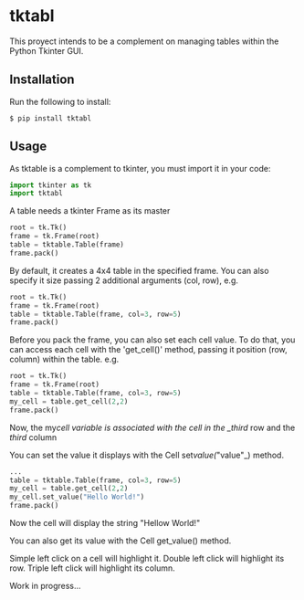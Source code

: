# tktabl

This proyect intends to be a complement on managing tables within the Python Tkinter GUI.

## Installation

Run the following to install:

```shell
$ pip install tktabl
```

## Usage

As tktable is a complement to tkinter, you must import it in your code:

```python
import tkinter as tk
import tktabl
```

A table needs a tkinter Frame as its master

```python
root = tk.Tk()
frame = tk.Frame(root)
table = tktable.Table(frame)
frame.pack()
```

By default, it creates a 4x4 table in the specified frame.
You can also specify it size passing 2 additional arguments (col, row), e.g.

```python
root = tk.Tk()
frame = tk.Frame(root)
table = tktable.Table(frame, col=3, row=5)
frame.pack()
```

Before you pack the frame, you can also set each cell value. To do that, you can access each cell
with the 'get_cell()' method, passing it position (row, column) within the table. e.g.

```python
root = tk.Tk()
frame = tk.Frame(root)
table = tktable.Table(frame, col=3, row=5)
my_cell = table.get_cell(2,2)
frame.pack()
```

Now, the my*cell variable is associated with the cell in the \_third* row and the _third_ column

You can set the value it displays with the Cell set*value(*"value"\_) method.

```python
...
table = tktable.Table(frame, col=3, row=5)
my_cell = table.get_cell(2,2)
my_cell.set_value("Hello World!")
frame.pack()
```

Now the cell will display the string "Hellow World!"

You can also get its value with the Cell get_value() method.

Simple left click on a cell will highlight it.
Double left click will highlight its row.
Triple left click will highlight its column.

Work in progress...
